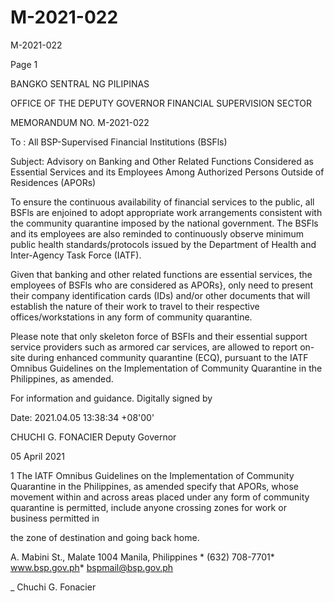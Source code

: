 # M-2021-022

M-2021-022

Page 1

BANGKO SENTRAL NG PILIPINAS

OFFICE OF THE DEPUTY GOVERNOR FINANCIAL SUPERVISION SECTOR

MEMORANDUM NO. M-2021-022

To : All BSP-Supervised Financial Institutions (BSFls)

Subject: Advisory on Banking and Other Related Functions Considered as Essential Services and its Employees Among Authorized Persons Outside of Residences (APORs)

To ensure the continuous availability of financial services to the public, all BSFls are enjoined to adopt appropriate work arrangements consistent with the community quarantine imposed by the national government. The BSFls and its employees are also reminded to continuously observe minimum public health standards/protocols issued by the Department of Health and Inter-Agency Task Force (IATF).

Given that banking and other related functions are essential services, the employees of BSFls who are considered as APORs}, only need to present their company identification cards (IDs) and/or other documents that will establish the nature of their work to travel to their respective offices/workstations in any form of community quarantine.

Please note that only skeleton force of BSFls and their essential support service providers such as armored car services, are allowed to report on-site during enhanced community quarantine (ECQ), pursuant to the IATF Omnibus Guidelines on the Implementation of Community Quarantine in the Philippines, as amended.

For information and guidance. Digitally signed by

Date: 2021.04.05 13:38:34 +08'00'

CHUCHI G. FONACIER Deputy Governor

05 April 2021

1 The IATF Omnibus Guidelines on the Implementation of Community Quarantine in the Philippines, as amended specify that APORs, whose movement within and across areas placed under any form of community quarantine is permitted, include anyone crossing zones for work or business permitted in

the zone of destination and going back home.

A. Mabini St., Malate 1004 Manila, Philippines * (632) 708-7701* www.bsp.gov.ph* bspmail@bsp.gov.ph

_ Chuchi G. Fonacier
